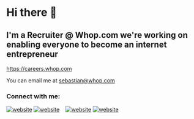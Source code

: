 # Hi there 👋 

## I'm a Recruiter @ Whop.com we're working on enabling everyone to become an internet entrepreneur

https://careers.whop.com

You can email me at sebastian@whop.com
### Connect with me:

[![website](./img/twitter-light.svg)](https://twitter.com/SebCuadros#gh-light-mode-only)
[![website](./img/twitter-dark.svg)](https://twitter.com/SebCuadros#gh-dark-mode-only)
&nbsp;&nbsp;
[![website](./img/linkedin-light.svg)](https://linkedin.com/in/sebcuadros#gh-light-mode-only)
[![website](./img/linkedin-dark.svg)](https://linkedin.com/in/sebcuadros#gh-dark-mode-only)
